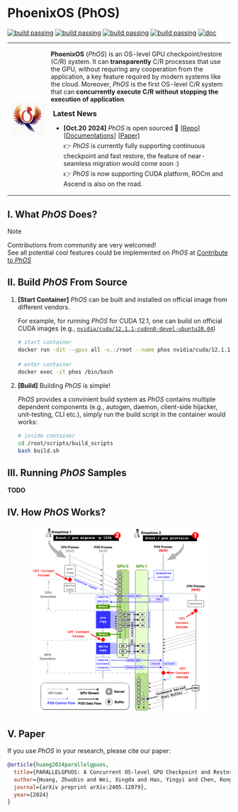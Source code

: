 # PhoenixOS (PhOS)

[![build passing](https://img.shields.io/badge/build-passed-green)](https://github.com/PhoenixOS-IPADS/PhoenixOS)
[![build passing](https://img.shields.io/badge/supported-CUDA-blue)](https://phoenixos.readthedocs.io/en/latest/cuda_gsg/index.html)
[![build passing](https://img.shields.io/badge/TODO-ROCm-lightgrey)]()
[![build passing](https://img.shields.io/badge/TODO-Ascend-lightgrey)]()
[![doc](https://img.shields.io/badge/docs-green)](https://phoenixos.readthedocs.io/en/latest/index.html)

<table style="border:none;">
    <tr>
        <td>
            <div align="center" style="margin:0px; padding:0px;">
                <img src="./docs/docs/source/_static/images/home/pos_logo.gif" style="margin:0px; padding:0px;" />
            </div>
        </td>
        <td>
            <p>
            <b>PhoenixOS</b> (<i>PhOS</i>) is an OS-level GPU checkpoint/restore (C/R) system. It can <b>transparently</b> C/R processes that use the GPU, without requiring any cooperation from the application, a key feature required by modern systems like the cloud. Moreover, <i>PhOS</i> is the first OS-level C/R system that can <b>concurrently execute C/R without stopping the execution of application</b>.
            <div style="padding: 0px 5px;">
                <p>
                <h3 style="margin:0px; margin-bottom:5px;">Latest News</h3>
                <ul>
                    <li>
                        <p style="margin:0px; margin-bottom:5px;">
                            <b>[Oct.20 2024]</b> <i>PhOS</i> is open sourced 🎉 [<a href="https://github.com/PhoenixOS-IPADS/PhoenixOS">Repo</a>] [<a href="http://phoenixos.readthedocs.io/">Documentations</a>] [<a href="https://arxiv.org/abs/2405.12079">Paper</a>]
                        </p>
                        <p style="margin:0px; margin-bottom:5px;">
                            👉 <i>PhOS</i> is currently fully supporting continuous checkpoint and fast restore, the feature of near-seamless migration would come soon :)
                        </p>
                        <p style="margin:0px; margin-bottom:5px;">
                            👉 <i>PhOS</i> is now supporting CUDA platform, ROCm and Ascend is also on the road.
                        </p>
                    </li>
                </ul>
            </div>
        </td>
    </tr>
</table>


## I. What *PhOS* Does?

> [!NOTE]  
> Contributions from community are very welcomed!<br />
> See all potential cool features could be implemented on *PhOS* at <a href="">Contribute to <i>PhOS</i></a>


## II. Build *PhOS* From Source

1. **[Start Container]**
    *PhOS* can be built and installed on official image from different vendors.

    For example, for running *PhOS* for CUDA 12.1,
    one can build on official CUDA images
    (e.g., [`nvidia/cuda/12.1.1-cudnn8-devel-ubuntu20.04`](https://hub.docker.com/layers/nvidia/cuda/12.1.1-cudnn8-devel-ubuntu20.04/images/sha256-f676f5b29377e942b533ed13e554cc54aecf853b598ae55f6b67e20adcf81f23))

    ```bash
    # start container
    docker run -dit --gpus all -v.:/root --name phos nvidia/cuda/12.1.1-cudnn8-devel-ubuntu20.04

    # enter container
    docker exec -it phos /bin/bash
    ```

2. **[Build]**
    Building *PhOS* is simple!

    *PhOS* provides a convinient build system as *PhOS* contains multiple dependent components 
    (e.g., autogen, daemon, client-side hijacker, unit-testing, CLI etc.),
    simply run the build script in the container would works:

    ```bash
    # inside container
    cd /root/scripts/build_scripts
    bash build.sh
    ```


## III. Running *PhOS* Samples

**TODO**


## IV. How *PhOS* Works?

<div align="center">
    <img src="./docs/docs/source/_static/images/pos_mechanism.jpg" width="80%" />
</div>


## V. Paper

If you use *PhOS* in your research, please cite our paper:

```bibtex
@article{huang2024parallelgpuos,
  title={PARALLELGPUOS: A Concurrent OS-level GPU Checkpoint and Restore System using Validated Speculation},
  author={Huang, Zhuobin and Wei, Xingda and Hao, Yingyi and Chen, Rong and Han, Mingcong and Gu, Jinyu and Chen, Haibo},
  journal={arXiv preprint arXiv:2405.12079},
  year={2024}
}
```
